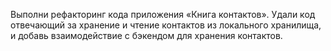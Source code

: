 Выполни рефакторинг кода приложения «Книга контактов». Удали код отвечающий за хранение и чтение контактов из локального хранилища, и добавь взаимодействие с бэкендом для хранения контактов.
